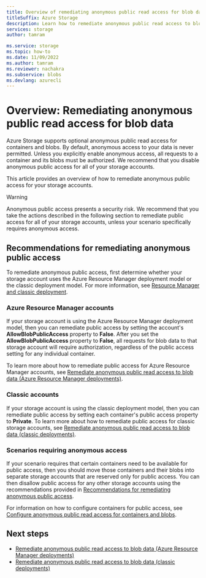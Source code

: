 ```yaml
---
title: Overview of remediating anonymous public read access for blob data
titleSuffix: Azure Storage
description: Learn how to remediate anonymous public read access to blob data for both Azure Resource Manager and classic storage accounts.
services: storage
author: tamram

ms.service: storage
ms.topic: how-to
ms.date: 11/09/2022
ms.author: tamram
ms.reviewer: nachakra
ms.subservice: blobs
ms.devlang: azurecli
---
```


# Overview: Remediating anonymous public read access for blob data

Azure Storage supports optional anonymous public read access for containers and blobs. By default, anonymous access to your data is never permitted. Unless you explicitly enable anonymous access, all requests to a container and its blobs must be authorized. We recommend that you disable anonymous public access for all of your storage accounts.

This article provides an overview of how to remediate anonymous public access for your storage accounts.

> [!WARNING]
> Anonymous public access presents a security risk. We recommend that you take the actions described in the following section to remediate public access for all of your storage accounts, unless your scenario specifically requires anonymous access.

## Recommendations for remediating anonymous public access

To remediate anonymous public access, first determine whether your storage account uses the Azure Resource Manager deployment model or the classic deployment model. For more information, see [Resource Manager and classic deployment](../../azure-resource-manager/management/deployment-models.md).

### Azure Resource Manager accounts

If your storage account is using the Azure Resource Manager deployment model, then you can remediate public access by setting the account's **AllowBlobPublicAccess** property to **False**. After you set the **AllowBlobPublicAccess** property to **False**, all requests for blob data to that storage account will require authorization, regardless of the public access setting for any individual container.

To learn more about how to remediate public access for Azure Resource Manager accounts, see [Remediate anonymous public read access to blob data (Azure Resource Manager deployments)](anonymous-read-access-prevent.md).

### Classic accounts

If your storage account is using the classic deployment model, then you can remediate public access by setting each container's public access property to **Private**. To learn more about how to remediate public access for classic storage accounts, see [Remediate anonymous public read access to blob data (classic deployments)](anonymous-read-access-prevent-classic.md).

### Scenarios requiring anonymous access

If your scenario requires that certain containers need to be available for public access, then you should move those containers and their blobs into separate storage accounts that are reserved only for public access. You can then disallow public access for any other storage accounts using the recommendations provided in [Recommendations for remediating anonymous public access](#recommendations-for-remediating-anonymous-public-access).

For information on how to configure containers for public access, see [Configure anonymous public read access for containers and blobs](anonymous-read-access-configure.md).

## Next steps

- [Remediate anonymous public read access to blob data (Azure Resource Manager deployments)](anonymous-read-access-prevent.md)
- [Remediate anonymous public read access to blob data (classic deployments)](anonymous-read-access-prevent-classic.md)
